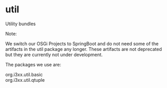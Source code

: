 # util
<html><body>
<p>Utility bundles</p>

<p>Note:</p>
<p>We switch our OSGi Projects to SpringBoot and do not need some of the artifacts in the util package any longer.
These artifacts are not deprecated but they are currently not under development.</p>

<p>The packages we use are:<p>
<p>org.i3xx.util.basic<br>
org.i3xx.util.qtuple<p>
</body></html>
